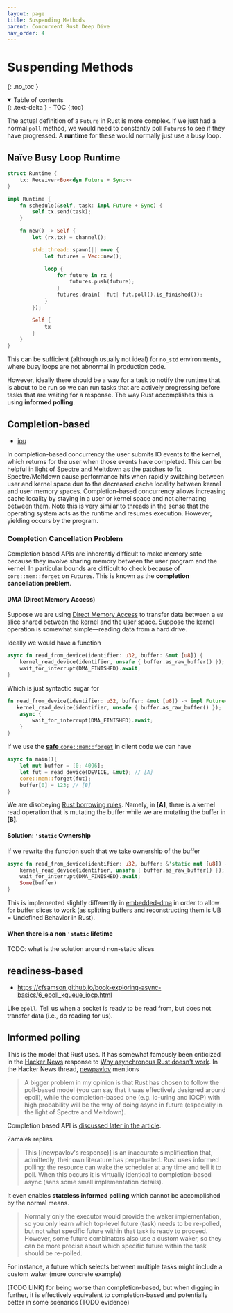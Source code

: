 ```yaml
---
layout: page
title: Suspending Methods
parent: Concurrent Rust Deep Dive
nav_order: 4
---
```


# Suspending Methods
{: .no_toc }

<details open markdown="block">
  <summary>
    Table of contents
  </summary>
  {: .text-delta }
- TOC
{:toc}
</details>

The actual definition of a `Future` in Rust is more complex. If we just had a normal `poll` method, we would need
to constantly poll `Future`s to see if they have progressed. A **runtime** for these would normally just use
a busy loop.

## Naïve Busy Loop Runtime

```rust
struct Runtime {
    tx: Receiver<Box<dyn Future + Sync>>
}

impl Runtime {
    fn schedule(&self, task: impl Future + Sync) {
        self.tx.send(task);
    }

    fn new() -> Self {
        let (rx,tx) = channel();

        std::thread::spawn(|| move {
            let futures = Vec::new();

            loop {
                for future in rx {
                    futures.push(future);
                }
                futures.drain( |fut| fut.poll().is_finished());
            }
        });

        Self {
            tx
        }
    }
}

```

This can be sufficient (although usually not ideal) for `no_std` environments,
where busy loops are not abnormal in production code.

However, ideally there should be a way for a task to notify the runtime that is about to be run so we can run tasks
that are actively progressing before tasks that are waiting for a response. The way Rust accomplishes this is using **informed polling**.


## Completion-based

- [iou](https://boats.gitlab.io/blog/post/iou/)
<!-- - [io_uring](https://kernel.dk/io_uring.pdf) -->

In completion-based concurrency the user submits IO events to the kernel, which returns for the user when those events have completed. This can be helpful in light of [Spectre and Meltdown](https://www.cloudflare.com/learning/security/threats/meltdown-spectre/) as the patches to fix Spectre/Meltdown cause performance hits when rapidly switching between user and kernel space due to the decreased cache locality between kernel and user
memory spaces. Completion-based concurrency allows increasing cache locality by staying in a user or kernel space and not
alternating between them. Note this is very similar to threads in the sense that the operating system acts as the runtime and resumes execution. However, yielding occurs by the program.

### Completion Cancellation Problem

Completion based APIs are inherently difficult to make memory safe because they involve sharing memory between the user program and the kernel. In particular bounds are difficult to check because of `core::mem::forget` on `Future`s. This is known as 
the **completion cancellation problem**.

#### DMA (Direct Memory Access)

Suppose we are using [Direct Memory Access](https://en.wikipedia.org/wiki/Direct_memory_access) to transfer data between a `u8` slice shared between the kernel and the user space. Suppose the kernel operation is somewhat simple—reading data from a hard drive.

Ideally we would have a function

```rust
async fn read_from_device(identifier: u32, buffer: &mut [u8]) {
    kernel_read_device(identifier, unsafe { buffer.as_raw_buffer() });
    wait_for_interrupt(DMA_FINISHED).await;
}
```

Which is just syntactic sugar for

```rust
fn read_from_device(identifier: u32, buffer: &mut [u8]) -> impl Future<Output = ()> {
   kernel_read_device(identifier, unsafe { buffer.as_raw_buffer() });
    async {
        wait_for_interrupt(DMA_FINISHED).await;
    }
}
```

If we use the [**safe** `core::mem::forget`](https://github.com/rust-lang/rust/issues/24456) in client code we can have

```rust
async fn main(){
    let mut buffer = [0; 4096];
    let fut = read_device(DEVICE, &mut); // [A]
    core::mem::forget(fut);
    buffer[0] = 123; // [B]
}
```

We are disobeying [Rust borrowing rules](https://doc.rust-lang.org/book/ch04-02-references-and-borrowing.html). Namely, 
in **[A]**, there is a kernel read operation that is mutating the buffer while we are mutating the buffer in **[B]**.

#### Solution: `'static` Ownership

If we rewrite the function such that we take ownership of the buffer

```rust
async fn read_from_device(identifier: u32, buffer: &'static mut [u8]) -> 'static mut [u8] {
    kernel_read_device(identifier, unsafe { buffer.as_raw_buffer() });
    wait_for_interrupt(DMA_FINISHED).await;
    Some(buffer)
}
```

This is implemented slightly differently in [embedded-dma](https://github.com/rust-embedded/embedded-dma) in order to allow
for buffer slices to work (as splitting buffers and reconstructing them is UB = Undefined Behavior in Rust).

#### When there is a non `'static` lifetime

TODO: what is the solution around non-static slices

## readiness-based

- https://cfsamson.github.io/book-exploring-async-basics/6_epoll_kqueue_iocp.html

Like `epoll`. Tell us when a socket is ready to be read from, but does not transfer data (i.e., do reading for us).

## Informed polling

This is the model that Rust uses. It has somewhat famously been criticized in
the [Hacker News](https://news.ycombinator.com/item?id=26406989) response to [Why asynchronous Rust doesn't work](https://eta.st/2021/03/08/async-rust-2.html). In the Hacker News thread,
[newpavlov](https://news.ycombinator.com/user?id=newpavlov) mentions

> A bigger problem in my opinion is that Rust has chosen to follow the poll-based model (you can say that it was effectively designed around epoll), while the completion-based one (e.g. io-uring and IOCP) with high probability will be the way of doing async in future (especially in the light of Spectre and Meltdown).

Completion based API is [discussed later in the article](#completion-based).

Zamalek replies

> This [(newpavlov's response)] is an inaccurate simplification that, admittedly, their own literature has perpetuated. Rust uses informed polling: the resource can wake the scheduler at any time and tell it to poll. When this occurs it is virtually identical to completion-based async (sans some small implementation details).

It even enables **stateless informed polling** which cannot be accomplished by the normal means.

> Normally only the executor would provide the waker implementation, so you only learn which top-level future (task) needs to be re-polled, but not what specific future within that task is ready to proceed. However, some future combinators also use a custom waker, so they can be more precise about which specific future within the task should be re-polled.

For instance, a future which selects between multiple tasks might include a custom waker (more concrete example)

(TODO LINK) for being worse than
completion-based, but when digging in further, it is effectively equivalent to completion-based and potentially better
in some scenarios (TODO evidence)
